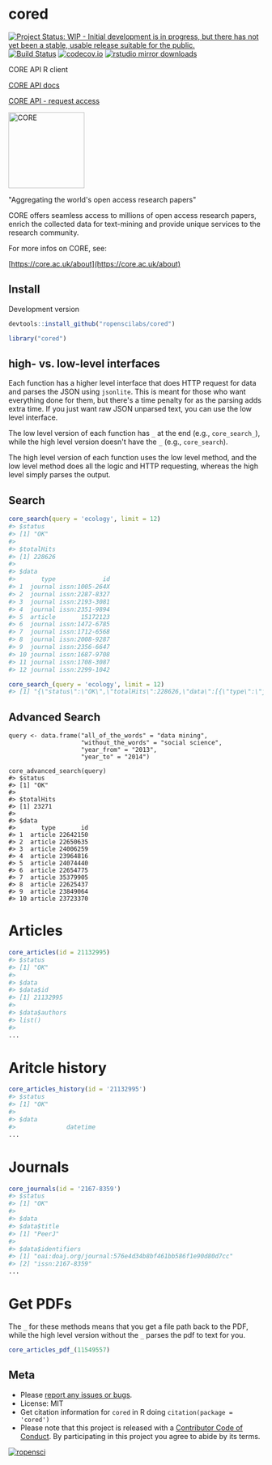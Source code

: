 cored
=====



[![Project Status: WIP - Initial development is in progress, but there has not yet been a stable, usable release suitable for the public.](http://www.repostatus.org/badges/latest/wip.svg)](http://www.repostatus.org/#wip)
[![Build Status](https://travis-ci.org/ropenscilabs/cored.svg?branch=master)](https://travis-ci.org/ropenscilabs/cored)
[![codecov.io](https://codecov.io/github/ropenscilabs/cored/coverage.svg?branch=master)](https://codecov.io/github/ropenscilabs/cored?branch=master)
[![rstudio mirror downloads](https://cranlogs.r-pkg.org/badges/cored)](https://github.com/metacran/cranlogs.app)

CORE API R client

[CORE API docs](https://core.ac.uk/docs/)

[CORE API - request access](https://core.ac.uk/api-keys/register)

<a href="https://core.ac.uk">
<img src="https://core.ac.uk/resources/corelogo_hires.png" width="150" 
alt="CORE">
</a>

"Aggregating the world's open access research papers"

CORE offers seamless access to millions of open access research papers, enrich 
the collected data for text-mining and provide unique services to the research 
community.

For more infos on CORE, see:

[https://core.ac.uk/about](https://core.ac.uk/about)

## Install

Development version


```r
devtools::install_github("ropenscilabs/cored")
```


```r
library("cored")
```

## high- vs. low-level interfaces

Each function has a higher level interface that does HTTP request for data and parses
the JSON using `jsonlite`. This is meant for those who want everything done for them,
but there's a time penalty for as the parsing adds extra time. If you just want raw JSON
unparsed text, you can use the low level interface. 

The low level version of each function has `_` at the end (e.g., `core_search_`), while the 
high level version doesn't have the `_` (e.g., `core_search`). 

The high level version of each function uses the low level method, and the low level method 
does all the logic and HTTP requesting, whereas the high level simply parses the output.

## Search


```r
core_search(query = 'ecology', limit = 12)
#> $status
#> [1] "OK"
#> 
#> $totalHits
#> [1] 228626
#> 
#> $data
#>       type             id
#> 1  journal issn:1005-264X
#> 2  journal issn:2287-8327
#> 3  journal issn:2193-3081
#> 4  journal issn:2351-9894
#> 5  article       15172123
#> 6  journal issn:1472-6785
#> 7  journal issn:1712-6568
#> 8  journal issn:2008-9287
#> 9  journal issn:2356-6647
#> 10 journal issn:1687-9708
#> 11 journal issn:1708-3087
#> 12 journal issn:2299-1042
```


```r
core_search_(query = 'ecology', limit = 12)
#> [1] "{\"status\":\"OK\",\"totalHits\":228626,\"data\":[{\"type\":\"journal\",\"id\":\"issn:1005-264X\"},{\"type\":\"journal\",\"id\":\"issn:2287-8327\"},{\"type\":\"journal\",\"id\":\"issn:2193-3081\"},{\"type\":\"journal\",\"id\":\"issn:2351-9894\"},{\"type\":\"article\",\"id\":\"15172123\"},{\"type\":\"journal\",\"id\":\"issn:1472-6785\"},{\"type\":\"journal\",\"id\":\"issn:1712-6568\"},{\"type\":\"journal\",\"id\":\"issn:2008-9287\"},{\"type\":\"journal\",\"id\":\"issn:2356-6647\"},{\"type\":\"journal\",\"id\":\"issn:1687-9708\"},{\"type\":\"journal\",\"id\":\"issn:1708-3087\"},{\"type\":\"journal\",\"id\":\"issn:2299-1042\"}]}"
```

## Advanced Search

```{r}
query <- data.frame("all_of_the_words" = "data mining", 
                    "without_the_words" = "social science", 
                    "year_from" = "2013", 
                    "year_to" = "2014")

core_advanced_search(query)
#> $status
#> [1] "OK"
#> 
#> $totalHits
#> [1] 23271
#> 
#> $data
#>       type       id
#> 1  article 22642150
#> 2  article 22650635
#> 3  article 24006259
#> 4  article 23964816
#> 5  article 24074440
#> 6  article 22654775
#> 7  article 35379905
#> 8  article 22625437
#> 9  article 23849064
#> 10 article 23723370
```

# Articles


```r
core_articles(id = 21132995)
#> $status
#> [1] "OK"
#> 
#> $data
#> $data$id
#> [1] 21132995
#> 
#> $data$authors
#> list()
#> 
...
```

# Aritcle history


```r
core_articles_history(id = '21132995')
#> $status
#> [1] "OK"
#> 
#> $data
#>              datetime
...
```

# Journals


```r
core_journals(id = '2167-8359')
#> $status
#> [1] "OK"
#> 
#> $data
#> $data$title
#> [1] "PeerJ"
#> 
#> $data$identifiers
#> [1] "oai:doaj.org/journal:576e4d34b8bf461bb586f1e90d80d7cc"
#> [2] "issn:2167-8359"                                       
...
```

# Get PDFs

The `_` for these methods means that you get a file path back to the PDF, while the 
high level version without the `_` parses the pdf to text for you.


```r
core_articles_pdf_(11549557)
```

## Meta

* Please [report any issues or bugs](https://github.com/ropenscilabs/cored/issues).
* License: MIT
* Get citation information for `cored` in R doing `citation(package = 'cored')`
* Please note that this project is released with a [Contributor Code of Conduct](CONDUCT.md). By participating in this project you agree to abide by its terms.

[![ropensci](https://ropensci.org/public_images/github_footer.png)](https://ropensci.org)
